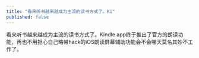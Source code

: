 ```yaml
---
title: "看来听书越来越成为主流的读书方式了。Ki"
published: false
---
```

看来听书越来越成为主流的读书方式了。Kindle app终于推出了官方的朗读功能，再也不用担心自己略带hack的iOS朗读屏幕辅助功能会不会哪天莫名其妙不工作了。